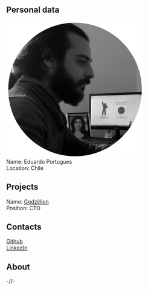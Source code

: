 ## Personal data
![photo](photo/eduardo_portugues.png)  
Name: Eduardo Portugues   
Location: Chile  
## Projects 
Name: [Godzillion](../projects/godzillion.md)  
Position: CTO  
## Contacts
[Github](https://github.com/eduardoportugues)  
[LinkedIn](https://www.linkedin.com/in/eduardo-guillermo-portugues-fuenzalida-1b49b85b/)  
## About
-//-
